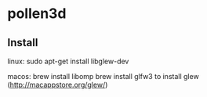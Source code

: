 # pollen3d

## Install

linux:
    sudo apt-get install libglew-dev

macos:
    brew install libomp
    brew install glfw3
    to install glew (http://macappstore.org/glew/)
